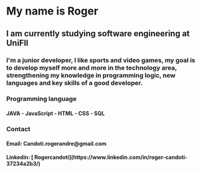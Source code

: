 <h1> My name is Roger </h1>

<h2>I am currently studying software engineering at UniFIl</h2>

<h3>I'm a junior developer, I like sports and video games, my goal is to develop myself more and more in the technology area, strengthening my knowledge in programming logic, new languages ​​and key skills of a good developer.</h3>

<h3>Programming language</h3> 
<h4>JAVA - JavaScript - HTML - CSS - SQL</h4>

<h3>Contact</h3>
<h4>Email: Candoti.rogerandre@gmail.com</h4>
<h4>Linkedin: [ Rogercandoti](https://www.linkedin.com/in/roger-candoti-37234a2b3/)</h4>
